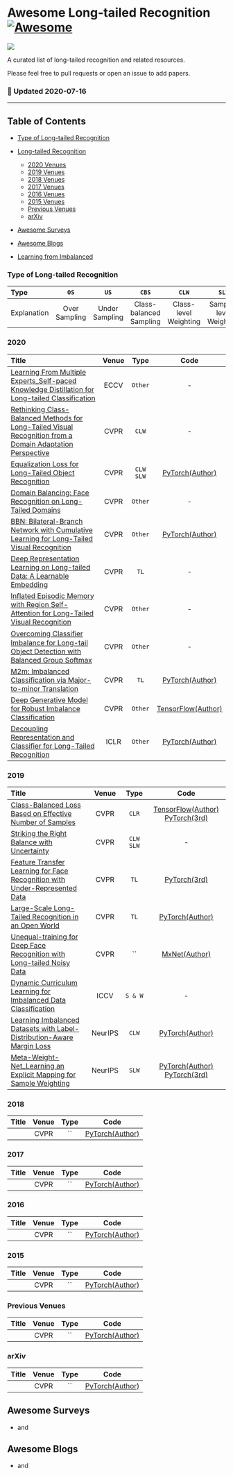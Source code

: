 # Awesome Long-tailed Recognition [![Awesome](https://cdn.rawgit.com/sindresorhus/awesome/d7305f38d29fed78fa85652e3a63e154dd8e8829/media/badge.svg)](https://github.com/sindresorhus/awesome)

![](https://img.shields.io/badge/Number-389-green)

A curated list of long-tailed recognition and related resources.

Please feel free to pull requests or open an issue to add papers.


### :high_brightness: Updated 2020-07-16

---

## Table of Contents

- [Type of Long-tailed Recognition](#type-of-long-tailed-recognition)

- [Long-tailed Recognition](#Long-tailed-Recognition)
  - [2020 Venues](#2020)
  - [2019 Venues](#2019)
  - [2018 Venues](#2018)
  - [2017 Venues](#2017)
  - [2016 Venues](#2016)
  - [2015 Venues](#2015)
  - [Previous Venues](#2010-2014)
  - [arXiv](#arxiv)
 
- [Awesome Surveys](#awesome-surveys)

- [Awesome Blogs](#awesome-blogs)

- [Learning from Imbalanced](#learning-from-imbalanced)


### Type of Long-tailed Recognition

| Type        | `OS`          | `US`           | `CBS`                   | `CLW`                 | `SLW`                  | `TL`              | `Other`     |
|:----------- |:-------------:|:--------------:|:----------------------: |:---------------------:|:----------------------:|:-----------------:|:-----------:|
| Explanation | Over Sampling | Under Sampling | Class-balanced Sampling | Class-level Weighting | Sample-level Weighting | Transfer Learning | other types |



### 2020

| Title    | Venue    | Type     | Code     |
|:-------- |:--------:|:--------:|:--------:|
| [Learning From Multiple Experts_Self-paced Knowledge Distillation for Long-tailed Classification](https://arxiv.org/pdf/2001.01536.pdf) | ECCV | `Other`     | -   |
| [Rethinking Class-Balanced Methods for Long-Tailed Visual Recognition from a Domain Adaptation Perspective](https://arxiv.org/pdf/2003.10780.pdf) | CVPR | `CLW`     | -   |
| [Equalization Loss for Long-Tailed Object Recognition](https://arxiv.org/pdf/2003.05176.pdf) | CVPR | `CLW SLW`     | [PyTorch(Author)](https://github.com/tztztztztz/eql.detectron2)   |
| [Domain Balancing: Face Recognition on Long-Tailed Domains](https://arxiv.org/pdf/2003.13791.pdf) | CVPR | `Other`     | -   |
| [BBN: Bilateral-Branch Network with Cumulative Learning for Long-Tailed Visual Recognition](https://arxiv.org/pdf/1912.02413.pdf) | CVPR | `Other`     | [PyTorch(Author)](https://github.com/Megvii-Nanjing/BBN)  |
| [Deep Representation Learning on Long-tailed Data: A Learnable Embedding](https://arxiv.org/pdf/2002.10826.pdf) | CVPR | `TL`     | -   |
| [Inflated Episodic Memory with Region Self-Attention for Long-Tailed Visual Recognition](https://openaccess.thecvf.com/content_CVPR_2020/papers/Zhu_Inflated_Episodic_Memory_With_Region_Self-Attention_for_Long-Tailed_Visual_Recognition_CVPR_2020_paper.pdf) | CVPR | `Other`     | -   |
| [Overcoming Classiﬁer Imbalance for Long-tail Object Detection with Balanced Group Softmax]() | CVPR | `Other`     | -   |
| [M2m: Imbalanced Classification via Major-to-minor Translation](https://arxiv.org/pdf/2004.00431.pdf) | CVPR | `TL`     | [PyTorch(Author)](https://github.com/alinlab/M2m)   |
| [Deep Generative Model for Robust Imbalance Classification](https://openaccess.thecvf.com/content_CVPR_2020/papers/Wang_Deep_Generative_Model_for_Robust_Imbalance_Classification_CVPR_2020_paper.pdf) | CVPR | `Other`     | [TensorFlow(Author)](https://github.com/lvyilin/DGC)   |
| [Decoupling Representation and Classifier for Long-Tailed Recognition](https://arxiv.org/pdf/1910.09217.pdf) | ICLR | `Other`     | [PyTorch(Author)](https://github.com/facebookresearch/classifier-balancing)   |



### 2019

| Title    | Venue    | Type     | Code     |
|:-------- |:--------:|:--------:|:--------:|
| [Class-Balanced Loss Based on Effective Number of Samples](https://arxiv.org/pdf/1901.05555.pdf) | CVPR | `CLR`     | [TensorFlow(Author)](https://github.com/richardaecn/class-balanced-loss) [PyTorch(3rd)](https://github.com/vandit15/Class-balanced-loss-pytorch)  |
| [Striking the Right Balance with Uncertainty](https://arxiv.org/pdf/1901.07590.pdf) | CVPR | `CLW SLW`     | -   |
| [Feature Transfer Learning for Face Recognition with Under-Represented Data](https://arxiv.org/pdf/1803.09014.pdf) | CVPR | `TL`     | [PyTorch(3rd)](https://github.com/PLLin/FTL_net)   |
| [Large-Scale Long-Tailed Recognition in an Open World](https://arxiv.org/pdf/1904.05160.pdf) | CVPR | `TL`     | [PyTorch(Author)](https://github.com/zhmiao/OpenLongTailRecognition-OLTR)   |
| [Unequal-training for Deep Face Recognition with Long-tailed Noisy Data](https://openaccess.thecvf.com/content_CVPR_2019/papers/Zhong_Unequal-Training_for_Deep_Face_Recognition_With_Long-Tailed_Noisy_Data_CVPR_2019_paper.pdf) | CVPR | ``     | [MxNet(Author)](https://github.com/zhongyy/Unequal-Training-for-Deep-Face-Recognition-with-Long-Tailed-Noisy-Data)   |
| [Dynamic Curriculum Learning for Imbalanced Data Classification](https://arxiv.org/pdf/1901.06783.pdf) | ICCV | `S & W`     | -   |
| [Learning Imbalanced Datasets with Label-Distribution-Aware Margin Loss](https://arxiv.org/pdf/1906.07413.pdf) | NeurIPS | `CLW`     | [PyTorch(Author)](https://github.com/kaidic/LDAM-DRW)   |
| [Meta-Weight-Net_Learning an Explicit Mapping for Sample Weighting](https://arxiv.org/pdf/1902.07379.pdf) | NeurIPS | `SLW`     | [PyTorch(Author)](https://github.com/xjtushujun/meta-weight-net) [PyTorch(3rd)](https://github.com/robertcedergren/Meta-Weight-Net-Learning-an-Explicit-Mapping-For-Sample-Weighting)  |



### 2018

| Title    | Venue    | Type     | Code     |
|:-------- |:--------:|:--------:|:--------:|
| []() | CVPR | ``     | [PyTorch(Author)]()   |



### 2017

| Title    | Venue    | Type     | Code     |
|:-------- |:--------:|:--------:|:--------:|
| []() | CVPR | ``     | [PyTorch(Author)]()   |



### 2016

| Title    | Venue    | Type     | Code     |
|:-------- |:--------:|:--------:|:--------:|
| []() | CVPR | ``     | [PyTorch(Author)]()   |



### 2015

| Title    | Venue    | Type     | Code     |
|:-------- |:--------:|:--------:|:--------:|
| []() | CVPR | ``     | [PyTorch(Author)]()   |



### Previous Venues

| Title    | Venue    | Type     | Code     |
|:-------- |:--------:|:--------:|:--------:|
| []() | CVPR | ``     | [PyTorch(Author)]()   |



### arXiv

| Title    | Venue    | Type     | Code     |
|:-------- |:--------:|:--------:|:--------:|
| []() | CVPR | ``     | [PyTorch(Author)]()   |



## Awesome Surveys
- []() and []()



## Awesome Blogs
- []() and []()


